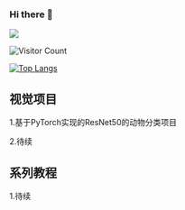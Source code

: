 ### Hi there 👋

<!--**Mayandev/Mayandev** is SSS ✨ _special_ ✨ repository because its `README.md` (this file) appears on your GitHub profile.

Here are some ideas to get you started:

- 🔭 I’m currently working on ...
- 🌱 I’m currently learning ...
- 👯 I’m looking to collaborate on ...
- 🤔 I’m looking for help with ...
- 💬 Ask me about ...
- 📫 How to reach me: ...
- 😄 Pronouns: ...
- ⚡ Fun fact: ...
-->

![](https://github-readme-stats.vercel.app/api?username=stupid-boy&theme=dark)

![Visitor Count](https://profile-counter.glitch.me/stupid-boy-me/count.svg)

[![Top Langs](https://github-readme-stats.vercel.app/api/top-langs/?username=stupid-boy-me)](https://github.com/stupid-boy-me/github-readme-stats)

## 视觉项目

1.基于PyTorch实现的ResNet50的动物分类项目

2.待续

## 系列教程

1.待续

